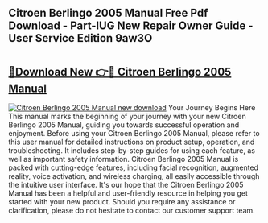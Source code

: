 ## Citroen Berlingo 2005 Manual Free Pdf Download - Part-lUG New Repair Owner Guide - User Service Edition 9aw3O

# <h2><a href="http://cf23291.oget.top/?id=Citroen+Berlingo+2005+Manual">🔗Download New 👉🔴 Citroen Berlingo 2005 Manual</a></h2>

[![Citroen Berlingo 2005 Manual new download](https://i.imgur.com/5g1atiW.png)](http://cf23291.oget.top/?id=Citroen+Berlingo+2005+Manual)
Your Journey Begins Here This manual marks the beginning of your journey with your new Citroen Berlingo 2005 Manual, guiding you towards successful operation and enjoyment. Before using your Citroen Berlingo 2005 Manual, please refer to this user manual for detailed instructions on product setup, operation, and troubleshooting. It includes step-by-step guides for using each feature, as well as important safety information. Citroen Berlingo 2005 Manual is packed with cutting-edge features, including facial recognition, augmented reality, voice activation, and wireless charging, all easily accessible through the intuitive user interface. It's our hope that the Citroen Berlingo 2005 Manual has been a helpful and user-friendly resource in helping you get started with your new product. Should you require any assistance or clarification, please do not hesitate to contact our customer support team.
